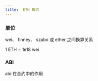```yaml
---
title:  ETH 概念
---
```


### 单位

wei、 finney、 szabo 或 ether 之间换算关系

1 ETH = 1e18 wei

### ABI

abi 在合约中的作用


